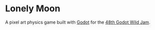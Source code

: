 # Lonely Moon

A pixel art physics game built with [Godot](https://godotengine.org/) for the [48th Godot Wild Jam](https://itch.io/jam/godot-wild-jam-48).
